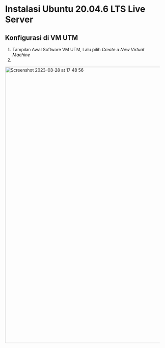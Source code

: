 # Instalasi Ubuntu 20.04.6 LTS Live Server

## Konfigurasi di VM UTM

1. Tampilan Awal Software VM UTM, Lalu pilih <i>Create a New Virtual Machine</i>
2. 
  <img width="898" alt="Screenshot 2023-08-28 at 17 48 56" src="https://github.com/calvinnr/devops18-dumbways-calvinnovryanrahaditya/assets/101310300/bfb9d848-2328-4862-8060-264d71f3d22c">
